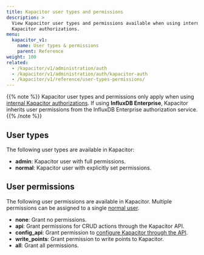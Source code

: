 ```yaml
---
title: Kapacitor user types and permissions
description: >
  View Kapacitor user types and permissions available when using internal
  Kapacitor authorizations.
menu:
  kapacitor_v1:
    name: User types & permissions
    parent: Reference
weight: 100
related:
  - /kapacitor/v1/administration/auth
  - /kapacitor/v1/administration/auth/kapacitor-auth
  - /kapacitor/v1/reference/user-types-permissions/
---
```


{{% note %}}
Kapacitor user types and permissions only apply when using
[internal Kapacitor authorizations](/kapacitor/v1/administration/auth/kapacitor-auth).
If using **InfluxDB Enterprise**, Kapacitor inherits user permissions from the
InfluxDB Enterprise authorization service.
{{% /note %}}

## User types
The following user types are available in Kapacitor:

- **admin**: Kapacitor user with full permissions.
- **normal**: Kapacitor user with explicitly set permissions.

## User permissions
The following user permissions are available in Kapacitor.
Multiple permissions can be assigned to a single [normal user](#user-types).

- **none**: Grant no permissions.
- **api**: Grant permissions for CRUD actions through the Kapacitor API.
- **config_api**: Grant permission to [configure Kapacitor through the API](/kapacitor/v1/administration/configuration/#configure-with-the-http-api).
- **write_points**: Grant permission to write points to Kapacitor.
- **all**: Grant all permissions.
